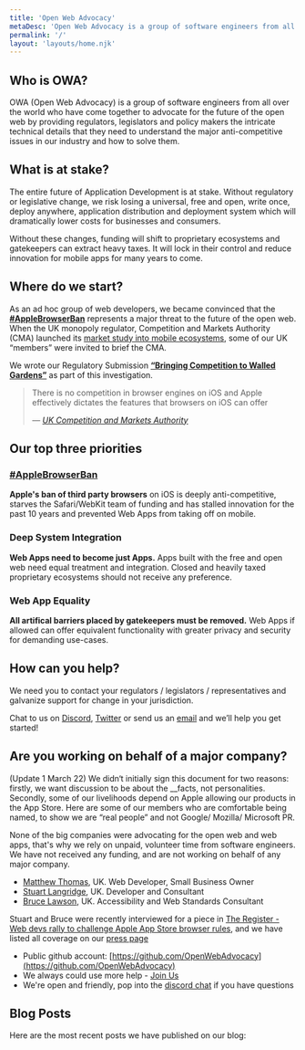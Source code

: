 ```yaml
---
title: 'Open Web Advocacy'
metaDesc: 'Open Web Advocacy is a group of software engineers from all over the world who have come together to advocate for the future of the open web.'
permalink: '/'
layout: 'layouts/home.njk'
---
```


## Who is OWA?
OWA (Open Web Advocacy) is a group of software engineers from all over the world who have come together to advocate for the future of the open web by providing regulators, legislators and policy makers the intricate technical details that they need to understand the major anti-competitive issues in our industry and how to solve them.

## What is at stake?
The entire future of Application Development is at stake. Without regulatory or legislative change, we risk losing a universal, free and open, write once, deploy anywhere, application distribution and deployment system which will dramatically lower costs for businesses and consumers.

Without these changes, funding will shift to proprietary ecosystems and gatekeepers can extract heavy taxes. It will lock in their control and reduce innovation for mobile apps for many years to come.

## Where do we start?

As an ad hoc group of web developers, we became convinced that the __[#AppleBrowserBan](https://twitter.com/search?q=%23AppleBrowserBan&amp;f=live)__ represents a major threat to the future of the open web. When the UK monopoly regulator, Competition and Markets Authority (CMA) launched its
  [market study into mobile ecosystems](https://www.gov.uk/cma-cases/mobile-ecosystems-market-study), some of our UK “members” were invited to brief the CMA.

We wrote our Regulatory Submission __[“Bringing Competition to Walled Gardens”](/walled-gardens-report/)__ as part of this investigation.

> There is no competition in browser engines on iOS and Apple effectively dictates the features that browsers on iOS can offer
>
> <cite>&mdash; [UK Competition and Markets Authority](https://www.gov.uk/government/publications/mobile-ecosystems-market-study-interim-report/interim-report#:~:text=Impact%20of%20the%20WebKit%20restriction)</cite>

## Our top three priorities

### [#AppleBrowserBan](https://twitter.com/search?q=%23AppleBrowserBan&amp;f=live)
__Apple's ban of third party browsers__ on iOS is deeply anti-competitive, starves the Safari/WebKit team of funding and has stalled innovation for the past 10 years and prevented Web Apps from taking off on mobile.

### Deep System Integration
__Web Apps need to become just Apps.__ Apps built with the free and open web need equal treatment and integration. Closed and heavily taxed proprietary ecosystems should not receive any preference.

### Web App Equality
__All artifical barriers placed by gatekeepers must be removed.__ Web Apps if allowed can offer equivalent functionality with greater privacy and security for demanding use-cases.


## How can you help?

We need you to contact your regulators / legislators / representatives and galvanize support for change in your jurisdiction.

Chat to us on [Discord](https://discord.gg/x53hkqrRKx), [Twitter](https://twitter.com/OpenWebAdvocacy) or send us an [email](mailto:contactus@open-web-advocacy.org) and we’ll help you get started!


## Are you working on behalf of a major company?

(Update 1 March 22) We didn‘t initially sign this document for two reasons: firstly, we want discussion to be about the __facts</strong>, not personalities. Secondly, some of our livelihoods depend on Apple allowing our products in the App Store. Here are some of our members who are comfortable being named, to show we are “real people” and not Google/ Mozilla/ Microsoft PR.

None of the big companies were advocating for the open web and web apps, that's why we rely on unpaid, volunteer time from software engineers. We have not received any funding, and are not working on behalf of any major company.

* [Matthew Thomas](https://twitter.com/mtomweb), UK. Web Developer, Small Business Owner</li>
* [Stuart Langridge](https://www.kryogenix.org), UK. Developer and Consultant</li>
* [Bruce Lawson](https://brucelawson.co.uk/category/accessibility-web-standards/apple-browser-ban/), UK. Accessibility and Web Standards Consultant

Stuart and Bruce were recently interviewed for a piece in [The Register - Web devs rally to challenge Apple App Store browser rules](https://www.theregister.com/2022/02/28/apple_apps_challenge/), and we have listed all coverage on our [press page](/press/)


* Public github account: [https://github.com/OpenWebAdvocacy](https://github.com/OpenWebAdvocacy)
* We always could use more help - [Join Us](/get-involved/)
* We're open and friendly, pop into the [discord chat](https://discord.gg/x53hkqrRKx) if you have questions

## Blog Posts

Here are the most recent posts we have published on our blog:
